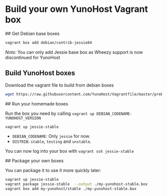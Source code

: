 # Build your own YunoHost Vagrant box

## Get Debian base boxes

```bash
vagrant box add debian/contrib-jessie64
```

*Note:* You can only add Jessie base box as Wheezy support is now discontinued for YunoHost

## Build YunoHost boxes

Download the vagrant file to build from debian boxes

```bash
wget https://raw.githubusercontent.com/YunoHost/Vagrantfile/master/prebuild/Vagrantfile
```

## Run your homemade boxes

Run the box you need by calling `vagrant up DEBIAN_CODENAME-YUNOHOST_VERSION`

```bash
vagrant up jessie-stable
```

- `DEBIAN_CODENAME`: Only `jessie` for now.
- `DISTRIB`: `stable`, `testing` and `unstable`.

You can now log into your box with `vagrant ssh jessie-stable`

## Package your own boxes

You can package it to use it more quickly later:

```bash
vagrant up jessie-stable
vagrant package jessie-stable  --output ./my-yunohost-stable.box
vagrant box add my-yunohost/stable ./my-yunohost-stable.box
```
